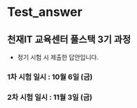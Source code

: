 # Test_answer

## 천재IT 교육센터 풀스택 3기 과정
* 정기 시험 시 제출한 답안입니다.

### 1차 시험 일시 : 10월 6일 (금)
### 2차 시험 일시 : 11월 3일 (금)
